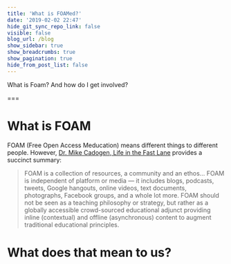 ```yaml
---
title: 'What is FOAMed?'
date: '2019-02-02 22:47'
hide_git_sync_repo_link: false
visible: false
blog_url: /blog
show_sidebar: true
show_breadcrumbs: true
show_pagination: true
hide_from_post_list: false
---
```


What is Foam? And how do I get involved?

===

# What is FOAM
FOAM (Free Open Access Meducation) means different things to different people. However, [Dr. Mike Cadogen, Life in the Fast Lane](https://litfl.com/foam-free-open-access-medical-education/) provides a succinct summary:
> FOAM is a collection of resources, a community and an ethos...
> FOAM is independent of platform or media — it includes blogs, podcasts, tweets, Google hangouts, online videos, text documents, photographs, Facebook groups, and a whole lot more.
>FOAM should not be seen as a teaching philosophy or strategy, but rather as a globally accessible crowd-sourced educational adjunct providing inline (contextual) and offline (asynchronous) content to augment traditional educational principles.

# What does that mean to us?
